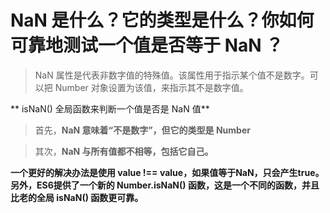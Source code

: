 # NaN 是什么？它的类型是什么？你如何可靠地测试一个值是否等于 NaN ？

> NaN 属性是代表非数字值的特殊值。该属性用于指示某个值不是数字。可以把 Number 对象设置为该值，来指示其不是数字值。

** isNaN() 全局函数来判断一个值是否是 NaN 值**


> 首先，**NaN 意味着“不是数字”，但它的类型是 Number**


> 其次，**NaN 与所有值都不相等，包括它自己。**



**一个更好的解决办法是使用 value !== value，如果值等于NaN，只会产生true。
另外，ES6提供了一个新的 Number.isNaN() 函数，这是一个不同的函数，并且比老的全局 isNaN() 函数更可靠。**